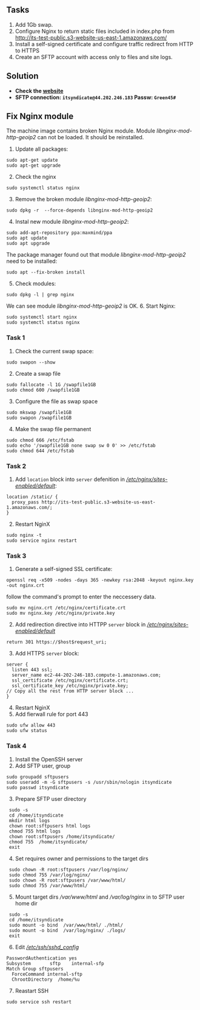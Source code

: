 ## Tasks
1. Add 1Gb swap.
2. Configure Nginx to return static files included in index.php from http://its-test-public.s3-website-us-east-1.amazonaws.com/
3. Install a self-signed certificate and configure traffic redirect from HTTP to HTTPS
4. Create an SFTP account with access only to files and site logs.
## Solution
- **Check the [website](https://ec2-44-202-246-183.compute-1.amazonaws.com)**
- **SFTP connection: `itsyndicate@44.202.246.183` Passw: `Green45#`**
## Fix Nginx module
The machine image contains broken Nginx module. Module *libnginx-mod-http-geoip2* can not be loaded. It should be reinstalled.
1. Update all packages:
```
sudo apt-get update
sudo apt-get upgrade
```
2. Check the nginx
```
sudo systemctl status nginx
```
3. Remove the broken module *libnginx-mod-http-geoip2*:
```
sudo dpkg -r  --force-depends libnginx-mod-http-geoip2
```
4. Instal new module *libnginx-mod-http-geoip2*:
```
sudo add-apt-repository ppa:maxmind/ppa
sudo apt update
sudo apt upgrade
```
The package manager found out that module *libnginx-mod-http-geoip2* need to be installed:
```
sudo apt --fix-broken install
```
5. Check modules:
```
sudo dpkg -l | grep nginx
```
We can see module *libnginx-mod-http-geoip2* is OK.
6. Start Nginx:
```
sudo systemctl start nginx
sudo systemctl status nginx
```

### Task 1

1. Check the current swap space:
```
sudo swapon --show
```
2. Create a swap file
```
sudo fallocate -l 1G /swapfile1GB
sudo chmod 600 /swapfile1GB
```
3. Configure the file as swap space
```
sudo mkswap /swapfile1GB
sudo swapon /swapfile1GB
```
4. Make the swap file permanent
```
sudo chmod 666 /etc/fstab
sudo echo '/swapfile1GB none swap sw 0 0' >> /etc/fstab
sudo chmod 644 /etc/fstab
```

### Task 2

1. Add `location` block into `server` defenition in *[/etc/nginx/sites-enabled/default](sites-enabled_default)*:
```
location /static/ {
  proxy_pass http://its-test-public.s3-website-us-east-1.amazonaws.com/;
}
```
2. Restart NginX
```
sudo nginx -t
sudo service nginx restart
```

### Task 3

1. Generate a self-signed SSL certificate:
```
openssl req -x509 -nodes -days 365 -newkey rsa:2048 -keyout nginx.key -out nginx.crt
```
follow the command's prompt to enter the neccessery data.
```
sudo mv nginx.crt /etc/nginx/certificate.crt
sudo mv nginx.key /etc/nginx/private.key
```

2. Add redirection directive into HTTPP `server` block in  *[/etc/nginx/sites-enabled/default](sites-enabled_default)*
```
return 301 https://$host$request_uri;
```
3. Add HTTPS `server` block:
```
server {
  listen 443 ssl;
  server_name ec2-44-202-246-183.compute-1.amazonaws.com;
  ssl_certificate /etc/nginx/certificate.crt;
  ssl_certificate_key /etc/nginx/private.key;
// Copy all the rest from HTTP server block ...
}
```
4. Restart NginX
5. Add fierwall rule for port 443
```
sudo ufw allow 443
sudo ufw status
```

### Task 4

1. Install the OpenSSH server
2. Add SFTP user, group
```
sudo groupadd sftpusers
sudo useradd -m -G sftpusers -s /usr/sbin/nologin itsyndicate
sudo passwd itsyndicate
```
3. Prepare SFTP user directory
```
 sudo -s
 cd /home/itsyndicate
 mkdir html logs
 chown root:sftpusers html logs
 chmod 755 html logs
 chown root:sftpusers /home/itsyndicate/
 chmod 755  /home/itsyndicate/  
 exit
```
4. Set requires owner and permissions to the target dirs
```
 sudo chown -R root:sftpusers /var/log/nginx/
 sudo chmod 755 /var/log/nginx/
 sudo chown -R root:sftpusers /var/www/html/
 sudo chmod 755 /var/www/html/
```
5. Mount target dirs */var/www/html* and */var/log/nginx* in to SFTP user home dir
```
 sudo -s
 cd /home/itsyndicate
 sudo mount -o bind  /var/www/html/ ./html/
 sudo mount -o bind  /var/log/nginx/ ./logs/
 exit
```
6. Edit *[/etc/ssh/sshd_config](sshd_config)*
```
PasswordAuthentication yes
Subsystem       sftp    internal-sfp
Match Group sftpusers
  ForceCommand internal-sftp
  ChrootDirectory  /home/%u
```                                     
7. Reastart SSH
```
sudo service ssh restart
```


